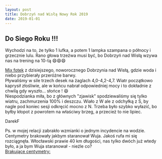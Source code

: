 ```yaml
---
layout: post
title: Dobrzyń nad Wisłą Nowy Rok 2019
date: 2019-01-01
---
```


## Do Siego Roku !!! 

Wychodzi na to, że tylko 1 lufka, a potem 1 lampka szampana o północy i grzecznie lulu.
Rano głowa trzeźwa musi być, bo Dobrzyń nad Wisłą wzywa nas na trening na 10-tą :smile::smile::smile:  

[Mix fotek](http://naspocie.pl/photorama/gallery/2019-01-01-Dobrzyn/) z dzisiejszego, noworocznego Dobrzynia nad Wisłą,
gdzie woda i niebo przybierały przeróżne barwy.  
Pływaliśmy w sile trzech desek na żaglach 4,0-4,2-4,7. Wiatr początkowo kaprysił złośliwie,
ale w końcu nabrał odpowiedniej mocy i to dokładnie z chwilą gdy wyszło... słońce ! :smile:  
Niespodzianka miła, bo z głównych "zjawisk" spodziewaliśmy się tylko wiatru, zachmurzenia 100% i deszczu.
Wiało z W ale z odchyłką z S, by nagle pod koniec sesji odkręcić mocno z N.
Trzeba było szybko wyłazić, bo byłby kłopot z powrotem na właściwy brzeg, a przecież to nie lipiec.  

DarekF  

Ps. w mojej relacji zabrakło wzmianki o jednym incydencie na wodzie. Centymetry brakowały jakbym staranował Wuja.
Jakoś rufa mi się rozciągnęła. Włocławski prawie 40 km długości, nas tylko dwóch już wtedy było,
a ja bym Wuja staranował - nieźle co?  
[Brakujące centymetry:](https://youtu.be/P0P0gw4vDgc)
